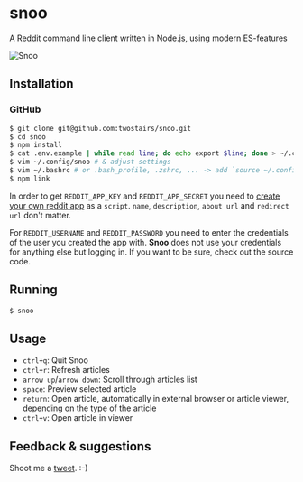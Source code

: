 # snoo

A Reddit command line client written in Node.js, using modern ES-features

![Snoo](demo.gif)

## Installation

### GitHub

```bash
$ git clone git@github.com:twostairs/snoo.git
$ cd snoo
$ npm install
$ cat .env.example | while read line; do echo export $line; done > ~/.config/snoo
$ vim ~/.config/snoo # & adjust settings
$ vim ~/.bashrc # or .bash_profile, .zshrc, ... -> add `source ~/.config/snoo`
$ npm link
```

In order to get `REDDIT_APP_KEY` and `REDDIT_APP_SECRET` you need to [create your own reddit app](https://www.reddit.com/prefs/apps/) as a `script`. `name`, `description`, `about url` and `redirect url` don't matter.

For `REDDIT_USERNAME` and `REDDIT_PASSWORD` you need to enter the credentials of the user you created the app with. **Snoo** does not use your credentials for anything else but logging in. If you want to be sure, check out the source code.

## Running

```bash
$ snoo
```

## Usage

- `ctrl+q`: Quit Snoo
- `ctrl+r`: Refresh articles
- `arrow up`/`arrow down`: Scroll through articles list
- `space`: Preview selected article
- `return`: Open article, automatically in external browser or article viewer, depending on the type of the article
- `ctrl+v`: Open article in viewer

## Feedback & suggestions

Shoot me a [tweet](https://twitter.com/mrusme). :-)
